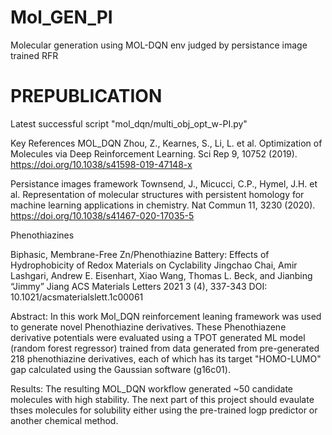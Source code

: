 # Mol_GEN_PI
Molecular generation using MOL-DQN env judged by persistance image trained RFR

# PREPUBLICATION

Latest successful script "mol_dqn/multi_obj_opt_w-PI.py"

Key References MOL_DQN Zhou, Z., Kearnes, S., Li, L. et al. Optimization of Molecules via Deep Reinforcement Learning. Sci Rep 9, 10752 (2019). https://doi.org/10.1038/s41598-019-47148-x

Persistance images framework Townsend, J., Micucci, C.P., Hymel, J.H. et al. Representation of molecular structures with persistent homology for machine learning applications in chemistry. Nat Commun 11, 3230 (2020). https://doi.org/10.1038/s41467-020-17035-5

Phenothiazines

Biphasic, Membrane-Free Zn/Phenothiazine Battery: Effects of Hydrophobicity of Redox Materials on Cyclability Jingchao Chai, Amir Lashgari, Andrew E. Eisenhart, Xiao Wang, Thomas L. Beck, and Jianbing “Jimmy” Jiang ACS Materials Letters 2021 3 (4), 337-343 DOI: 10.1021/acsmaterialslett.1c00061

Abstract: In this work Mol_DQN reinforcement leaning framework was used to generate novel Phenothiazine derivatives. These Phenothiazene derivative potentials were evaluated using a TPOT generated ML model (random forest regressor) trained from data generated from pre-generated 218 phenothiazine derivatives, each of which has its target "HOMO-LUMO" gap calculated using the Gaussian software (g16c01).

Results: The resulting MOL_DQN workflow generated ~50 candidate molecules with high stability. The next part of this project should evaulate thses molecules for solubility either using the pre-trained logp predictor or another chemical method.
